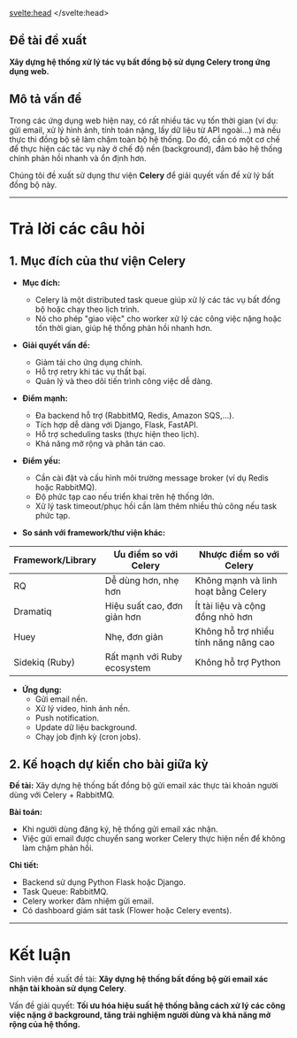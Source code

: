 <svelte:head>
	<title>Plan</title>
</svelte:head>

## Đề tài đề xuất

**Xây dựng hệ thống xử lý tác vụ bất đồng bộ sử dụng Celery trong ứng dụng web.**

## Mô tả vấn đề

Trong các ứng dụng web hiện nay, có rất nhiều tác vụ tốn thời gian (ví dụ: gửi email, xử lý hình ảnh, tính toán nặng, lấy dữ liệu từ API ngoài...) mà nếu thực thi đồng bộ sẽ làm chậm toàn bộ hệ thống. Do đó, cần có một cơ chế để thực hiện các tác vụ này ở chế độ nền (background), đảm bảo hệ thống chính phản hồi nhanh và ổn định hơn.

Chúng tôi đề xuất sử dụng thư viện **Celery** để giải quyết vấn đề xử lý bất đồng bộ này.

---

# Trả lời các câu hỏi

## 1. Mục đích của thư viện Celery

- **Mục đích:**
  - Celery là một distributed task queue giúp xử lý các tác vụ bất đồng bộ hoặc chạy theo lịch trình.
  - Nó cho phép "giao việc" cho worker xử lý các công việc nặng hoặc tốn thời gian, giúp hệ thống phản hồi nhanh hơn.

- **Giải quyết vấn đề:**
  - Giảm tải cho ứng dụng chính.
  - Hỗ trợ retry khi tác vụ thất bại.
  - Quản lý và theo dõi tiến trình công việc dễ dàng.

- **Điểm mạnh:**
  - Đa backend hỗ trợ (RabbitMQ, Redis, Amazon SQS,...).
  - Tích hợp dễ dàng với Django, Flask, FastAPI.
  - Hỗ trợ scheduling tasks (thực hiện theo lịch).
  - Khả năng mở rộng và phân tán cao.

- **Điểm yếu:**
  - Cần cài đặt và cấu hình môi trường message broker (ví dụ Redis hoặc RabbitMQ).
  - Độ phức tạp cao nếu triển khai trên hệ thống lớn.
  - Xử lý task timeout/phục hồi cần làm thêm nhiều thủ công nếu task phức tạp.

- **So sánh với framework/thư viện khác:**

| Framework/Library | Ưu điểm so với Celery         | Nhược điểm so với Celery         |
|-------------------|-------------------------------|----------------------------------|
| RQ                | Dễ dùng hơn, nhẹ hơn           | Không mạnh và linh hoạt bằng Celery |
| Dramatiq          | Hiệu suất cao, đơn giản hơn     | Ít tài liệu và cộng đồng nhỏ hơn   |
| Huey              | Nhẹ, đơn giản                  | Không hỗ trợ nhiều tính năng nâng cao |
| Sidekiq (Ruby)    | Rất mạnh với Ruby ecosystem    | Không hỗ trợ Python              |

- **Ứng dụng:**
  - Gửi email nền.
  - Xử lý video, hình ảnh nền.
  - Push notification.
  - Update dữ liệu background.
  - Chạy job định kỳ (cron jobs).

## 2. Kế hoạch dự kiến cho bài giữa kỳ

**Đề tài:** Xây dựng hệ thống bất đồng bộ gửi email xác thực tài khoản người dùng với Celery + RabbitMQ.

**Bài toán:**
- Khi người dùng đăng ký, hệ thống gửi email xác nhận.
- Việc gửi email được chuyển sang worker Celery thực hiện nền để không làm chậm phản hồi.

**Chi tiết:**
- Backend sử dụng Python Flask hoặc Django.
- Task Queue: RabbitMQ.
- Celery worker đảm nhiệm gửi email.
- Có dashboard giám sát task (Flower hoặc Celery events).

---

# Kết luận

Sinh viên đề xuất đề tài: **Xây dựng hệ thống bất đồng bộ gửi email xác nhận tài khoản sử dụng Celery**.

Vấn đề giải quyết: **Tối ưu hóa hiệu suất hệ thống bằng cách xử lý các công việc nặng ở background, tăng trải nghiệm người dùng và khả năng mở rộng của hệ thống.**